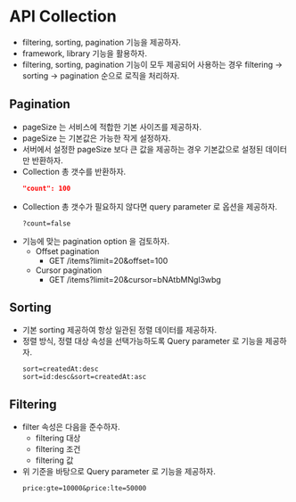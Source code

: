 # API Collection

- filtering, sorting, pagination 기능을 제공하자.
- framework, library 기능을 활용하자.
- filtering, sorting, pagination 기능이 모두 제공되어 사용하는 경우 filtering → sorting → pagination 순으로 로직을 처리하자.

## Pagination

- pageSize 는 서비스에 적합한 기본 사이즈를 제공하자.
- pageSize 는 기본값은 가능한 작게 설정하자.
- 서버에서 설정한  pageSize 보다 큰 값을 제공하는 경우 기본값으로 설정된 데이터만 반환하자.
- Collection 총 갯수를 반환하자.
    ```json
    "count": 100
    ```
- Collection 총 갯수가 필요하지 않다면 query parameter 로 옵션을 제공하자.
    ```
    ?count=false
    ```
- 기능에 맞는 pagination option 을 검토하자.
    - Offset pagination
        - GET /items?limit=20&offset=100 
    - Cursor pagination
        - GET /items?limit=20&cursor=bNAtbMNgl3wbg

## Sorting

- 기본 sorting 제공하여 항상 일관된 정렬 데이터를 제공하자.
- 정렬 방식, 정렬 대상 속성을 선택가능하도록 Query parameter 로 기능을 제공하자.
    ```
    sort=createdAt:desc
    sort=id:desc&sort=createdAt:asc
    ```

## Filtering

- filter 속성은 다음을 준수하자.
    - filtering 대상
    - filtering 조건
    - filtering 값
- 위 기준을 바탕으로 Query parameter 로 기능을 제공하자.
    ```
    price:gte=10000&price:lte=50000
    ```